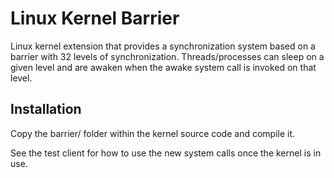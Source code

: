 Linux Kernel Barrier
=================================

Linux kernel extension that provides a synchronization system based on a barrier with 32 levels of synchronization. Threads/processes can sleep on a given level and are awaken when the awake system call is invoked on that level.

Installation
------------

Copy the barrier/ folder within the kernel source code and compile it.

See the test client for how to use the new system calls once the kernel is in use.

